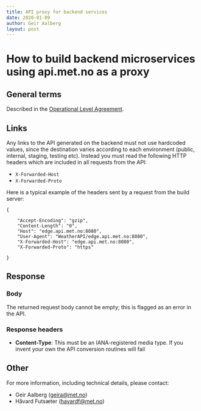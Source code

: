 ```yaml
---
title: API proxy for backend services
date: 2020-01-09
author: Geir Aalberg
layout: post
---
```


# How to build backend microservices using api.met.no as a proxy

## General terms

Described in the [Operational Level Agreement](./OLA).


## Links

Any links to the API generated on the backend must not use hardcoded values,
since the destination varies according to each environment (public, internal,
staging, testing etc). Instead you must read the following HTTP headers which
are included in all requests from the API:

- `X-Forwarded-Host`
- `X-Forwarded-Proto`

Here is a typical example of the headers sent by a request from the build server:

    {

        "Accept-Encoding": "gzip",
        "Content-Length": "0",
        "Host": "edge.api.met.no:8080",
        "User-Agent": "WeatherAPI/edge.api.met.no:8080",
        "X-Forwarded-Host": "edge.api.met.no:8080",
        "X-Forwarded-Proto": "https"

    }

## Response

### Body

The returned request body cannot be empty; this is flagged as an error in the API.

### Response headers

- **Content-Type**: This must be an IANA-registered media type. If you invent your own the API conversion routines will fail


## Other

For more information, including technical details, please contact:

- Geir Aalberg (geira@met.no)
- Håvard Futsæter (havardf@met.no)

